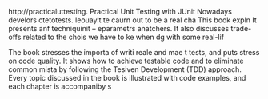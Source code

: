 
http://practicaluttesting.
Practical Unit Testing with JUnit 
Nowadays develors ctetotests. leouayit te caurn out to be a real cha
This book expln
It presents anf techniquinit  – eparametrs anatchers. It also discusses trade-offs related to the chois we have to ke when dg with some real-lif

The book stresses the importa of writi reale and mae t tests, and puts  stress on code quality. It shows how to achieve testable code and to eliminate common mista by following the Tesiven Development (TDD) approach. Every topic discussed in the book is illustrated with code examples, and each chapter is accompaniby s













